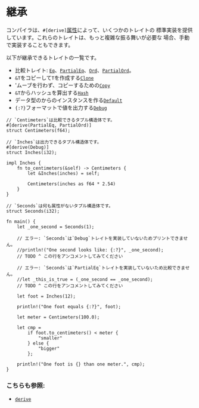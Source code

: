 # 継承

コンパイラは、`#[derive]`[属性][attribute]によって、いくつかのトレイトの
標準実装を提供しています。これらのトレイトは、もっと複雑な振る舞いが必要な
場合、手動で実装することもできます。

以下が継承できるトレイトの一覧です。
* 比較トレイト:
  [`Eq`][eq]、[`PartialEq`][partial-eq]、[`Ord`][ord]、[`PartialOrd`][partial-ord]。
* `&T`をコピーして`T`を作成する[`Clone`][clone]
* 'ムーブを行わず、コピーするための[`Copy`][copy]
* `&T`からハッシュを算出する[`Hash`][hash]
* データ型のからのインスタンスを作る[`Default`][default]
* `{:?}`フォーマットで値を出力する[`Debug`][debug]
 
```rust,editable
// `Centimeters`は比較できるタプル構造体です。
#[derive(PartialEq, PartialOrd)]
struct Centimeters(f64);

// `Inches`は出力できるタプル構造体です。
#[derive(Debug)]
struct Inches(i32);

impl Inches {
    fn to_centimeters(&self) -> Centimeters {
        let &Inches(inches) = self;

        Centimeters(inches as f64 * 2.54)
    }
}

// `Seconds`は何も属性がないタプル構造体です。
struct Seconds(i32);

fn main() {
    let _one_second = Seconds(1);

    // エラー: `Seconds`は`Debug`トレイトを実装していないためプリントできません。
    //println!("One second looks like: {:?}", _one_second);
    // TODO ^ この行をアンコメントしてみてください

    // エラー: `Seconds`は`PartialEq`トレイトを実装していないため比較できません。
    //let _this_is_true = (_one_second == _one_second);
    // TODO ^ この行をアンコメントしてみてください

    let foot = Inches(12);

    println!("One foot equals {:?}", foot);

    let meter = Centimeters(100.0);

    let cmp =
        if foot.to_centimeters() < meter {
            "smaller"
        } else {
            "bigger"
        };

    println!("One foot is {} than one meter.", cmp);
}
```

### こちらも参照:
- [`derive`][derive]

[attribute]: ../attribute.md
[eq]: https://doc.rust-lang.org/std/cmp/trait.Eq.html
[partial-eq]: https://doc.rust-lang.org/std/cmp/trait.PartialEq.html
[ord]: https://doc.rust-lang.org/std/cmp/trait.Ord.html
[partial-ord]: https://doc.rust-lang.org/std/cmp/trait.PartialOrd.html
[clone]: https://doc.rust-lang.org/std/clone/trait.Clone.html
[copy]: https://doc.rust-lang.org/core/marker/trait.Copy.html
[hash]: https://doc.rust-lang.org/std/hash/trait.Hash.html
[default]: https://doc.rust-lang.org/std/default/trait.Default.html
[debug]: https://doc.rust-lang.org/std/fmt/trait.Debug.html
[derive]: https://doc.rust-lang.org/reference/attributes.html#derive
